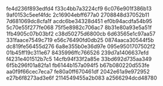 fe4d236f893edfd4
f33c4bb7a3224cf9
6c076e901f386b13
9af0153c5eef4fdc
2c16904ebff677a0
2708848d37052b11
7d681069dc8cfa1f
acdc6be34328d451
ef0b94acdfa54b95
5c70e55f277fe068
75f5e8982c706ac7
8b31e80a93e5a51f
1fb4905c07b03bf2
c38d50275d6800cb
6d63565e1c97aa57
331faace7549c719
e56c76490fd0db25
0874aaca30544f5b
dc819fe56455d276
6a8e355b0e36d97e
095e9501707502f2
01b45ff19c311e67
8435996ffc766526
239d7a1406637efd
f4231e401512b7c5
14cfb94f33f2a85e
33bd692d735aa349
6f5b296f01a82fa1
fb6144b157a094f5
b67b080220d553fe
aa0f9f66cec7eca7
fe80a0ff670461df
2042e61a9e972952
e27b6f8273ad3e6f
2114549455a2b083
a2566294dcd48780
